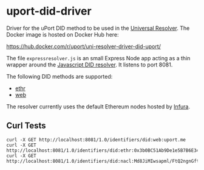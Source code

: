 # uport-did-driver

Driver for the uPort DID method to be used in the [Universal Resolver](https://github.com/decentralized-identity/universal-resolver). The Docker image is hosted on Docker Hub here:

<https://hub.docker.com/r/uport/uni-resolver-driver-did-uport/>

The file `expressresolver.js` is an small Express Node app acting as a thin wrapper around the [Javascript DID resolver](https://github.com/decentralized-identity/did-resolver). It listens to port 8081.

The following DID methods are supported:

* [ethr](https://github.com/decentralized-identity/ethr-did-resolver)
* [web](https://github.com/uport-project/web-did-resolver)

The resolver currently uses the default Ethereum nodes hosted by [Infura](https://infura.io).

## Curl Tests

```
curl -X GET http://localhost:8081/1.0/identifiers/did:web:uport.me
curl -X GET http://localhost:8081/1.0/identifiers/did:ethr:0x3b0BC51Ab9De1e5B7B6E34E5b960285805C41736
curl -X GET http://localhost:8081/1.0/identifiers/did:nacl:Md8JiMIwsapml/FtQ2ngnGftNP5UmVCAUuhnLyAsPxI=
```